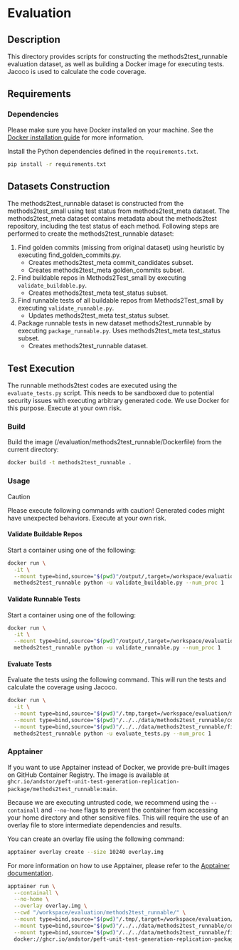 
# Evaluation

## Description
This directory provides scripts for constructing the methods2test_runnable evaluation dataset, as well as building a Docker image for executing tests. Jacoco is used to calculate the code coverage.


## Requirements

### Dependencies
Please make sure you have Docker installed on your machine. See the [Docker installation guide](https://docs.docker.com/get-docker/) for more information.

Install the Python dependencies defined in the `requirements.txt`.
```bash
pip install -r requirements.txt
```


## Datasets Construction
The methods2test_runnable dataset is constructed from the methods2test_small using test status from methods2test_meta dataset. The methods2test_meta dataset contains metadata about the methods2test repository, including the test status of each method. Following steps are performed to create the methods2test_runnable dataset:

1. Find golden commits (missing from original dataset) using heuristic by executing find_golden_commits.py.
   - Creates methods2test_meta commit_candidates subset.
   - Creates methods2test_meta golden_commits subset.
2. Find buildable repos in Methods2Test_small by executing `validate_buildable.py`.
   - Creates methods2test_meta test_status subset.
3. Find runnable tests of all buildable repos from Methods2Test_small by executing `validate_runnable.py`.
   - Updates methods2test_meta test_status subset.
4. Package runnable tests in new dataset methods2test_runnable by executing `package_runnable.py`. Uses methods2test_meta test_status subset.
   - Creates methods2test_runnable dataset.



## Test Execution
The runnable methods2test codes are executed using the `evaluate_tests.py` script. This needs to be sandboxed due to potential security issues with executing arbitrary generated code. We use Docker for this purpose. Execute at your own risk.

### Build
Build the image (/evaluation/methods2test_runnable/Dockerfile) from the current directory:

```bash
docker build -t methods2test_runnable .
```

### Usage

> [!CAUTION]
> Please execute following commands with caution! Generated codes might have unexpected behaviors. Execute at your own risk.

#### Validate Buildable Repos

Start a container using one of the following:

```bash
docker run \
  -it \
  --mount type=bind,source="$(pwd)"/output/,target=/workspace/evaluation/methods2test_runnable/output \
  methods2test_runnable python -u validate_buildable.py --num_proc 1
```

#### Validate Runnable Tests

Start a container using one of the following:

```bash
docker run \
  -it \
  --mount type=bind,source="$(pwd)"/output/,target=/workspace/evaluation/methods2test_runnable/output \
  methods2test_runnable python -u validate_runnable.py --num_proc 1
```


#### Evaluate Tests

Evaluate the tests using the following command. This will run the tests and calculate the coverage using Jacoco.

```bash
docker run \
  -it \
  --mount type=bind,source="$(pwd)"/.tmp,target=/workspace/evaluation/methods2test_runnable/.tmp \
  --mount type=bind,source="$(pwd)"/../../data/methods2test_runnable/coverage/,target=/workspace/data/methods2test_runnable/coverage \
  --mount type=bind,source="$(pwd)"/../../data/methods2test_runnable/fixed/,target=/workspace/data/methods2test_runnable/fixed,readonly \
  methods2test_runnable python -u evaluate_tests.py --num_proc 1
```


### Apptainer
If you want to use Apptainer instead of Docker, we provide pre-built images on GitHub Container Registry. The image is available at `ghcr.io/andstor/peft-unit-test-generation-replication-package/methods2test_runnable:main`.

Because we are executing untrusted code, we recommend using the `--containall` and `--no-home` flags to prevent the container from accessing your home directory and other sensitive files. This will require the use of an overlay file to store intermediate dependencies and results.

You can create an overlay file using the following command:

```bash
apptainer overlay create --size 10240 overlay.img
```

For more information on how to use Apptainer, please refer to the [Apptainer documentation](https://apptainer.org/docs/user/latest/).


```bash
apptainer run \
  --containall \
  --no-home \
  --overlay overlay.img \
  --cwd "/workspace/evaluation/methods2test_runnable/" \
  --mount type=bind,source="$(pwd)"/.tmp/,target=/workspace/evaluation/methods2test_runnable/.tmp \
  --mount type=bind,source="$(pwd)"/../../data/methods2test_runnable/coverage/,target=/workspace/data/methods2test_runnable/coverage \
  --mount type=bind,source="$(pwd)"/../../data/methods2test_runnable/fixed/,target=/workspace/data/methods2test_runnable/fixed,readonly \
  docker://ghcr.io/andstor/peft-unit-test-generation-replication-package/methods2test_runnable:main python -u evaluate_tests.py --num_proc 20
```
